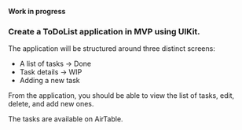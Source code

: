 **Work in progress**

### Create a ToDoList application in MVP using UIKit.

The application will be structured around three distinct screens:

- A list of tasks -> Done
- Task details -> WIP
- Adding a new task

From the application, you should be able to view the list of tasks, edit, delete, and add new ones.

The tasks are available on AirTable.
